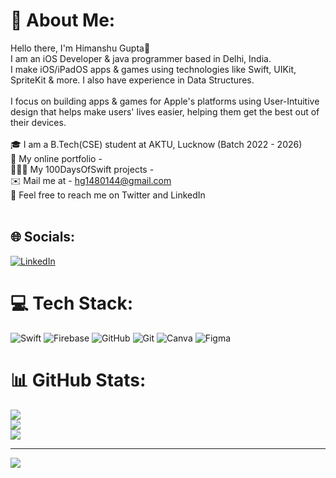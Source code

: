 # 💫 About Me:
Hello there, I'm Himanshu Gupta👋
<br>I am an iOS Developer & java programmer based in Delhi, India.
<br>I make iOS/iPadOS apps & games using technologies like Swift, UIKit, SpriteKit & more. I also have experience in Data Structures.
<br><br>I focus on building apps & games for Apple's platforms using User-Intuitive design that helps make users' lives easier, helping them get the best out of their devices.
<br><br>🎓 I am a B.Tech(CSE) student at AKTU, Lucknow (Batch 2022 - 2026)<br>
💼 My online portfolio - 
<br>🧑🏻‍💻 My 100DaysOfSwift projects - <br>
✉️ Mail me at - hg1480144@gmail.com<br>💬 
Feel free to reach me on Twitter and LinkedIn<br><br>


## 🌐 Socials:
[![LinkedIn](https://img.shields.io/badge/LinkedIn-%230077B5.svg?logo=linkedin&logoColor=white)](https://linkedin.com/in/www.linkedin.com/in/himanshu-gupta-166675202) 

# 💻 Tech Stack:
![Swift](https://img.shields.io/badge/swift-F54A2A?style=for-the-badge&logo=swift&logoColor=white) ![Firebase](https://img.shields.io/badge/firebase-%23039BE5.svg?style=for-the-badge&logo=firebase) ![GitHub](https://img.shields.io/badge/github-%23121011.svg?style=for-the-badge&logo=github&logoColor=white) ![Git](https://img.shields.io/badge/git-%23F05033.svg?style=for-the-badge&logo=git&logoColor=white) ![Canva](https://img.shields.io/badge/Canva-%2300C4CC.svg?style=for-the-badge&logo=Canva&logoColor=white) ![Figma](https://img.shields.io/badge/figma-%23F24E1E.svg?style=for-the-badge&logo=figma&logoColor=white)
# 📊 GitHub Stats:
![](https://github-readme-stats.vercel.app/api?username=himanshugupta91&theme=onedark&hide_border=false&include_all_commits=false&count_private=false)<br/>
![](https://github-readme-streak-stats.herokuapp.com/?user=himanshugupta91&theme=onedark&hide_border=false)<br/>
![](https://github-readme-stats.vercel.app/api/top-langs/?username=himanshugupta91&theme=onedark&hide_border=false&include_all_commits=false&count_private=false&layout=compact)

---
[![](https://visitcount.itsvg.in/api?id=himanshugupta91&icon=0&color=0)](https://visitcount.itsvg.in)

